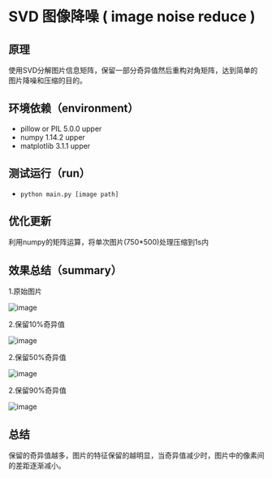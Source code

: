 #  SVD 图像降噪 ( image noise reduce )
## 原理
使用SVD分解图片信息矩阵，保留一部分奇异值然后重构对角矩阵，达到简单的图片降噪和压缩的目的。

## 环境依赖（environment）
- pillow or PIL 5.0.0 upper
- numpy 1.14.2 upper
- matplotlib 3.1.1 upper

## 测试运行（run）
- `python main.py [image path]`

## 优化更新 
利用numpy的矩阵运算，将单次图片(750*500)处理压缩到1s内
## 效果总结（summary）
1.原始图片  

![image](test.jpg)

2.保留10%奇异值

![image](test_10%25.jpg)

2.保留50%奇异值  

![image](test_50%25.jpg)  

2.保留90%奇异值  

![image](test_90%25.jpg)


## 总结
保留的奇异值越多，图片的特征保留的越明显，当奇异值减少时，图片中的像素间的差距逐渐减小。
